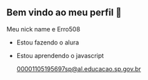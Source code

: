 ## Bem vindo ao meu perfil 🐴

Meu nick name e Erro508

- Estou fazendo o alura
- Estou aprendendo o javascript

  00001105195697sp@al.educacao.sp.gov.br
